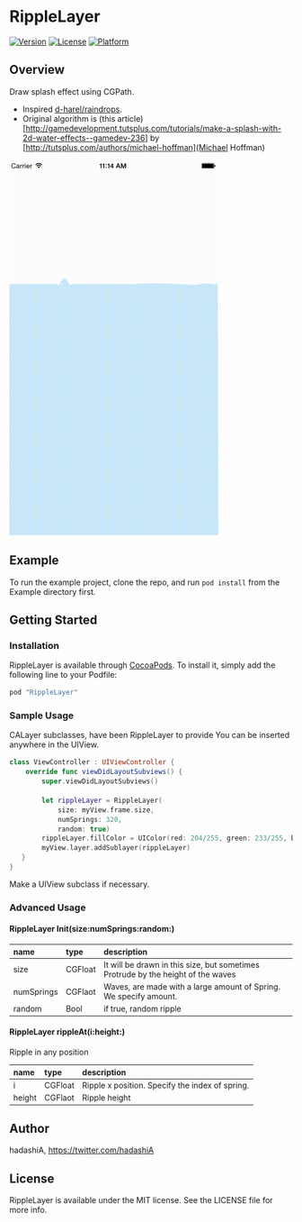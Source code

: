 # RippleLayer

[![Version](https://img.shields.io/cocoapods/v/RippleLayer.svg?style=flat)](http://cocoapods.org/pods/RippleLayer)
[![License](https://img.shields.io/cocoapods/l/RippleLayer.svg?style=flat)](http://cocoapods.org/pods/RippleLayer)
[![Platform](https://img.shields.io/cocoapods/p/RippleLayer.svg?style=flat)](http://cocoapods.org/pods/RippleLayer)

## Overview

Draw splash effect using CGPath.

* Inspired [d-harel/raindrops](https://github.com/d-harel/raindrops).
* Original algorithm is (this article)[http://gamedevelopment.tutsplus.com/tutorials/make-a-splash-with-2d-water-effects--gamedev-236] by [http://tutsplus.com/authors/michael-hoffman](Michael Hoffman)

![RippleLayer](./sample_default.gif)


## Example

To run the example project, clone the repo, and run `pod install` from the Example directory first.

## Getting Started

### Installation

RippleLayer is available through [CocoaPods](http://cocoapods.org). To install
it, simply add the following line to your Podfile:

```ruby
pod "RippleLayer"
```

### Sample Usage

CALayer subclasses, have been RippleLayer to provide
You can be inserted anywhere in the UIView.

```Swift
class ViewController : UIViewController {
    override func viewDidLayoutSubviews() {
        super.viewDidLayoutSubviews()
        
        let rippleLayer = RippleLayer(
            size: myView.frame.size,
            numSprings: 320,
            random: true)
        rippleLayer.fillColor = UIColor(red: 204/255, green: 233/255, blue: 249/255, alpha: 1.0).CGColor
        myView.layer.addSublayer(rippleLayer)
   }
}
```

Make a UIView subclass if necessary.


### Advanced Usage

#### RippleLayer Init(size:numSprings:random:)

| name       | type    | description                                                 |
|:-----------|:--------|:----------------------------------------------------------- |
| size       | CGFloat | It will be drawn in this size, but sometimes Protrude by the height of the waves |
| numSprings | CGFlaot | Waves, are made with a large amount of Spring. We specify amount. |
| random     | Bool    | if true, random ripple  |

#### RippleLayer rippleAt(i:height:)

Ripple in any position

| name       | type    | description                                                 |
|:-----------|:--------|:----------------------------------------------------------- |
| i          | CGFloat | Ripple x position. Specify the index of spring. |
| height     | CGFlaot | Ripple height |

## Author

hadashiA, https://twitter.com/hadashiA

## License

RippleLayer is available under the MIT license. See the LICENSE file for more info.
